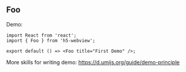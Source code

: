 ## Foo

Demo:

```tsx
import React from 'react';
import { Foo } from 'h5-webview';

export default () => <Foo title="First Demo" />;
```

More skills for writing demo: https://d.umijs.org/guide/demo-principle
